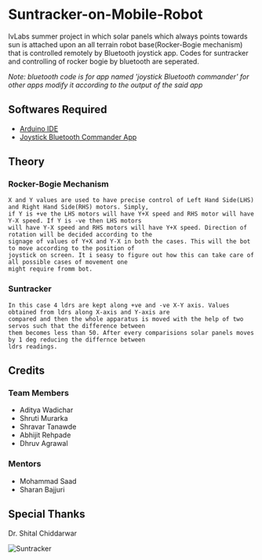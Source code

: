 # Suntracker-on-Mobile-Robot
IvLabs summer project in which solar panels which always points towards sun is attached upon an all terrain robot base(Rocker-Bogie mechanism) that is controlled remotely by Bluetooth joystick app. Codes for suntracker and controlling of rocker bogie by bluetooth are seperated.

*Note: bluetooth code is for app named 'joystick Bluetooth commander' for other apps modify it according to the output of the said app*

## Softwares Required
- [Arduino IDE](https://www.arduino.cc/en/Main/Software)
- [Joystick Bluetooth Commander App](https://play.google.com/store/apps/details?id=org.projectproto.btjoystick&hl=en)
## Theory
### Rocker-Bogie Mechanism
```
X and Y values are used to have precise control of Left Hand Side(LHS) and Right Hand Side(RHS) motors. Simply,
if Y is +ve the LHS motors will have Y+X speed and RHS motor will have Y-X speed. If Y is -ve then LHS motors 
will have Y-X speed and RHS motors will have Y+X speed. Direction of rotation will be decided according to the
signage of values of Y+X and Y-X in both the cases. This will the bot to move according to the position of 
joystick on screen. It i seasy to figure out how this can take care of all possible cases of movement one 
might require fromm bot.
```
### Suntracker
```
In this case 4 ldrs are kept along +ve and -ve X-Y axis. Values obtained from ldrs along X-axis and Y-axis are
compared and then the whole apparatus is moved with the help of two servos such that the difference between 
them becomes less than 50. After every comparisions solar panels moves by 1 deg reducing the differnce between 
ldrs readings.
```

## Credits
### Team Members
- Aditya Wadichar
- Shruti Murarka
- Shravar Tanawde
- Abhijit Rehpade
- Dhruv Agrawal
### Mentors
- Mohammad Saad
- Sharan Bajjuri
## Special Thanks
Dr. Shital Chiddarwar

![Suntracker](Suntracker.png)

